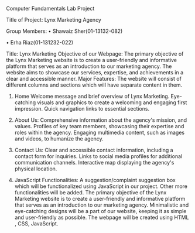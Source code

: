Computer Fundamentals
Lab Project

Title of Project: Lynx Marketing Agency

Group Members:
•	Shawaiz Sher(01-13132-082)

•	Erha Riaz(01-131232-022)


Title: Lynx Marketing 
Objective of our Webpage: 
The primary objective of the Lynx Marketing website is to create a user-friendly and informative platform that serves as an introduction to our marketing agency. The website aims to showcase our services, expertise, and achievements in a clear and accessible manner.
Major Features: 
The website will consist of different columns and sections which will have separate content in them. 
1)	Home 
Welcome message and brief overview of Lynx Marketing. Eye-catching visuals and graphics to create a welcoming and engaging first impression. Quick navigation links to essential sections.

2)	About Us: 
Comprehensive information about the agency's mission, and values. Profiles of key team members, showcasing their expertise and roles within the agency. Engaging multimedia content, such as images and videos, to humanize the agency.

3)	Contact Us: 
Clear and accessible contact information, including a contact form for inquiries. Links to social media profiles for additional communication channels. Interactive map displaying the agency's physical location.

4)	JavaScript Functionalities:
A suggestion/complaint suggestion box which will be functionalized using JavaScript in our project. Other more functionalities will be added.
The primary objective of the Lynx Marketing website is to create a user-friendly and informative platform that serves as an introduction to our marketing agency. Minimalistic and eye-catching designs will be a part of our website, keeping it as simple and user-friendly as possible. The webpage will be created using HTML , CSS, JavaScript.
